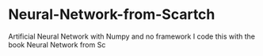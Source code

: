 # Neural-Network-from-Scartch
Artificial Neural Network with Numpy and no framework
I code this with the book Neural Network from Sc
